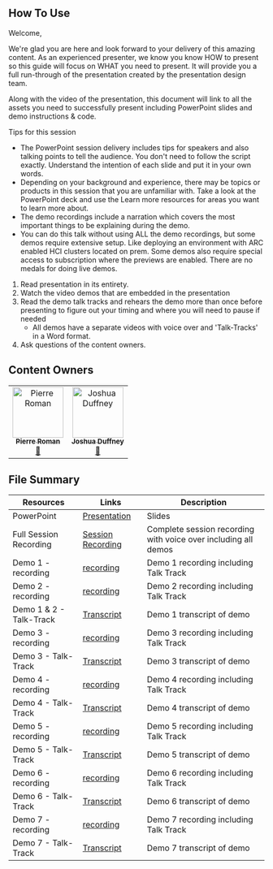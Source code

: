 ## How To Use

Welcome,

We're glad you are here and look forward to your delivery of this amazing content. As an experienced presenter, we know you know HOW to present so this guide will focus on WHAT you need to present. It will provide you a full run-through of the presentation created by the presentation design team. 

Along with the video of the presentation, this document will link to all the assets you need to successfully present including PowerPoint slides and demo instructions &
code.

Tips for this session
* The PowerPoint session delivery includes tips for speakers and also talking points to tell the audience. You don't need to follow the script exactly. Understand the intention of each slide and put it in your own words.
* Depending on your background and experience, there may be topics or products in this session that you are unfamiliar with. Take a look at the PowerPoint deck and use the Learn more resources for areas you want to learn more about.
* The demo recordings include a narration which covers the most important things to be explaining during the demo.
* You can do this talk without using ALL the demo recordings, but some demos require extensive setup. Like deploying an environment with ARC enabled HCI clusters located on prem. Some demos also require special access to subscription where the previews are enabled. There are no medals for doing live demos.

1. Read presentation in its entirety.
1. Watch the video demos that are embedded in the presentation
1. Read the demo talk tracks and rehears the demo more than once before presenting to figure out your timing and where you will need to pause if needed
    * All demos have a separate videos with voice over and 'Talk-Tracks' in a Word format.
4. Ask questions of the content owners.

## Content Owners

<table>
<tr>
    <td align="center"><a href="http://learnanalytics.microsoft.com">
        <img src="https://github.com/pierreroman.png" width="100px;" alt="Pierre Roman"/>
        <br />
        <sub><b>Pierre Roman</b>
              </sub></a><br />
            <a href="https://github.com/pierreroman" title="talk">📢</a> 
    </td>
      <td align="center"><a href="http://learnanalytics.microsoft.com">
        <img src="https://github.com/duffney.png" width="100px;" alt="Joshua Duffney"/>
        <br />
        <sub><b>Joshua Duffney</b>
     </sub></a><br />
            <a href="https://github.com/duffney" title="talk">📢</a> 
    </td>
</tr></table>

## File Summary

| Resources          | Links                            | Description |
|-------------------|----------------------------------|-------------------|
| PowerPoint        | [Presentation](HTTPS://AKA.MS/AAry5ig) | Slides |
| Full Session Recording | [Session Recording](HTTPS://AKA.MS/AAs3sy5) | Complete session recording with voice over including all demos |
| Demo 1  - recording | [recording](HTTPS://AKA.MS/AAs3sy4) | Demo 1 recording including Talk Track |
| Demo 2 - recording| [recording](HTTPS://AKA.MS/AAs48e3) | Demo 2 recording including Talk Track |
| Demo 1 & 2 - Talk-Track | [Transcript](HTTPS://AKA.MS/AAs48e4) | Demo 1 transcript of demo |
| Demo 3 - recording | [recording](HTTPS://AKA.MS/AAs48e6) | Demo 3 recording including Talk Track |
| Demo 3 - Talk-Track | [Transcript](HTTPS://AKA.MS/AAs3sy0) | Demo 3 transcript of demo |
| Demo 4 - recording | [recording](HTTPS://AKA.MS/AAs3sxx) | Demo 4 recording including Talk Track |
| Demo 4 - Talk-Track | [Transcript](HTTPS://AKA.MS/AAs40lx) | Demo 4 transcript of demo |
| Demo 5 - recording | [recording](HTTPS://AKA.MS/AAs3sy1) | Demo 5 recording including Talk Track |
| Demo 5 - Talk-Track | [Transcript](HTTPS://AKA.MS/AAs48e5) | Demo 5 transcript of demo |
| Demo 6 - recording | [recording](HTTPS://AKA.MS/AAs3sxz) | Demo 6 recording including Talk Track |
| Demo 6 - Talk-Track | [Transcript](HTTPS://AKA.MS/AAs40m1) | Demo 6 transcript of demo |
| Demo 7 - recording | [recording](HTTPS://AKA.MS/AAs40lz) | Demo 7 recording including Talk Track |
| Demo 7 - Talk-Track | [Transcript](HTTPS://AKA.MS/AAs48ea) | Demo 7 transcript of demo |



